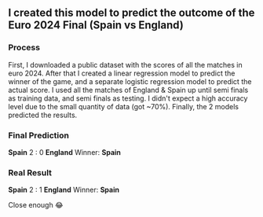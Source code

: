 ## I created this model to predict the outcome of the Euro 2024 Final (Spain vs England)
### Process
First, I downloaded a public dataset with the scores of all the matches in euro 2024. 
After that I created a linear regression model to predict the winner of the game, and a separate logistic regression model to predict the actual score.
I used all the matches of England & Spain up until semi finals as training data, and semi finals as testing. I didn't expect a high accuracy level due to the small quantity of data (got ~70%).
Finally, the 2 models predicted the results.
   

### Final Prediction
**Spain** 2 : 0 **England**
Winner: **Spain**

### Real Result
**Spain** 2 : 1 **England**
Winner: **Spain**

Close enough 😂
